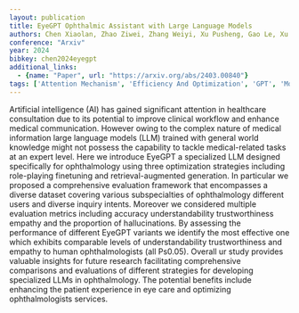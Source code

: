 ```yaml
---
layout: publication
title: EyeGPT Ophthalmic Assistant with Large Language Models
authors: Chen Xiaolan, Zhao Ziwei, Zhang Weiyi, Xu Pusheng, Gao Le, Xu Mingpu, Wu Yue, Li Yinwen, Shi Danli, He Mingguang
conference: "Arxiv"
year: 2024
bibkey: chen2024eyegpt
additional_links:
  - {name: "Paper", url: "https://arxiv.org/abs/2403.00840"}
tags: ['Attention Mechanism', 'Efficiency And Optimization', 'GPT', 'Model Architecture', 'RAG', 'Reinforcement Learning', 'Tools']
---
```

Artificial intelligence (AI) has gained significant attention in healthcare consultation due to its potential to improve clinical workflow and enhance medical communication. However owing to the complex nature of medical information large language models (LLM) trained with general world knowledge might not possess the capability to tackle medical-related tasks at an expert level. Here we introduce EyeGPT a specialized LLM designed specifically for ophthalmology using three optimization strategies including role-playing finetuning and retrieval-augmented generation. In particular we proposed a comprehensive evaluation framework that encompasses a diverse dataset covering various subspecialties of ophthalmology different users and diverse inquiry intents. Moreover we considered multiple evaluation metrics including accuracy understandability trustworthiness empathy and the proportion of hallucinations. By assessing the performance of different EyeGPT variants we identify the most effective one which exhibits comparable levels of understandability trustworthiness and empathy to human ophthalmologists (all Ps0.05). Overall ur study provides valuable insights for future research facilitating comprehensive comparisons and evaluations of different strategies for developing specialized LLMs in ophthalmology. The potential benefits include enhancing the patient experience in eye care and optimizing ophthalmologists services.
